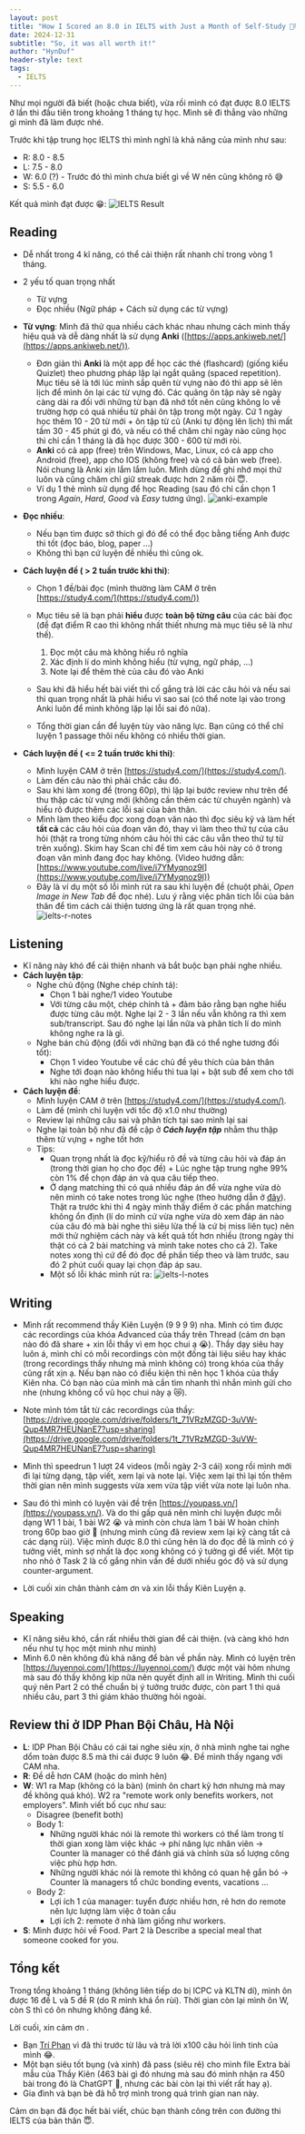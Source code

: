 ```yaml
---
layout: post
title: "How I Scored an 8.0 in IELTS with Just a Month of Self-Study 🎯📚"
date: 2024-12-31
subtitle: "So, it was all worth it!"
author: "HynDuf"
header-style: text
tags:
  - IELTS
---
```


Như mọi người đã biết (hoặc chưa biết), vừa rồi mình có đạt được 8.0 IELTS ở lần thi đầu tiên trong khoảng 1 tháng tự học. Mình sẽ đi thẳng vào những gì mình đã làm được nhé.

Trước khi tập trung học IELTS thì mình nghĩ là khả năng của mình như sau:
- R: 8.0 - 8.5
- L: 7.5 - 8.0
- W: 6.0 (?) - Trước đó thì mình chưa biết gì về W nên cũng không rõ 😅 
- S: 5.5 - 6.0

Kết quả mình đạt được 😁:
![IELTS Result](/assets/ielts-result.png)

## Reading
- Dễ nhất trong 4 kĩ năng, có thể cải thiện rất nhanh chỉ trong vòng 1 tháng. 
- 2 yếu tố quan trọng nhất
    - Từ vựng
    - Đọc nhiều (Ngữ pháp + Cách sử dụng các từ vựng)

- **Từ vựng**: Mình đã thử qua nhiều cách khác nhau nhưng cách mình thấy hiệu quả và dễ dàng nhất là sử dụng **Anki** ([https://apps.ankiweb.net/](https://apps.ankiweb.net/)).
    - Đơn giản thì **Anki** là một app để học các thẻ (flashcard) (giống kiểu Quizlet) theo phương pháp lặp lại ngắt quãng (spaced repetition). Mục tiêu sẽ là tới lúc mình sắp quên từ vựng nào đó thì app sẽ lên lịch để mình ôn lại các từ vựng đó. Các quãng ôn tập này sẽ ngày càng dài ra đối với những từ bạn đã nhớ tốt nên cũng không lo về trường hợp có quá nhiều từ phải ôn tập trong một ngày. Cứ 1 ngày học thêm 10 - 20 từ mới + ôn tập từ cũ (Anki tự động lên lịch) thì mất tầm 30 - 45 phút gì đó, và nếu có thể chăm chỉ ngày nào cũng học thì chỉ cần 1 tháng là đã học được 300 - 600 từ mới ròi. 
    - **Anki** có cả app (free) trên Windows, Mac, Linux, có cả app cho Android (free), app cho IOS (không free) và có cả bản web (free). Nói chung là Anki xịn lắm lắm luôn. Mình dùng để ghi nhớ mọi thứ luôn và cũng chăm chỉ giữ streak được hơn 2 năm ròi 😇.
    - Ví dụ 1 thẻ mình sử dụng để học Reading (sau đó chỉ cần chọn 1 trong *Again*, *Hard*, *Good* và *Easy* tương ứng).
    ![anki-example](/assets/anki-example.png)

- **Đọc nhiều**: 
    - Nếu bạn tìm được sở thích gì đó để có thể đọc bằng tiếng Anh được thì tốt (đọc báo, blog, paper ...)
    - Không thì bạn cứ luyện đề nhiều thì cũng ok.

- **Cách luyện đề ( > 2 tuần trước khi thi)**:
    - Chọn 1 đề/bài đọc (mình thường làm CAM ở trên [https://study4.com/](https://study4.com/))
    - Mục tiêu sẽ là bạn phải **hiểu** được **toàn bộ từng câu** của các bài đọc (để đạt điểm R cao thì không nhất thiết nhưng mà mục tiêu sẽ là như thế). 
        1. Đọc một câu mà không hiểu rõ nghĩa
        2. Xác định lí do mình không hiểu (từ vựng, ngữ pháp, ...)
        3. Note lại để thêm thẻ của câu đó vào Anki

    - Sau khi đã hiểu hết bài viết thì cố gắng trả lời các câu hỏi và nếu sai thì quan trọng nhất là phải hiểu vì sao sai (có thể note lại vào trong Anki luôn để mình không lặp lại lỗi sai đó nữa).
    - Tổng thời gian cần để luyện tùy vào năng lực. Bạn cũng có thể chỉ luyện 1 passage thôi nếu không có nhiều thời gian.


- **Cách luyện đề ( <= 2 tuần trước khi thi)**:
    - Mình luyện CAM ở trên [https://study4.com/](https://study4.com/).
    - Làm đến câu nào thì phải chắc câu đó.
    - Sau khi làm xong đề (trong 60p), thì lặp lại bước review như trên để thu thập các từ vựng mới (không cần thêm các từ chuyên ngành) và hiểu rõ được thêm các lỗi sai của bản thân.
    - Mình làm theo kiểu đọc xong đoạn văn nào thì đọc siêu kỹ và làm hết **tất cả** các câu hỏi của đoạn văn đó, thay vì làm theo thứ tự của câu hỏi (thật ra trong từng nhóm câu hỏi thì các câu vẫn theo thứ tự từ trên xuống). Skim hay Scan chỉ để tìm xem câu hỏi này có ở trong đoạn văn mình đang đọc hay không. (Video hướng dẫn: [https://www.youtube.com/live/i7YMyqnoz9I](https://www.youtube.com/live/i7YMyqnoz9I))
    - Đây là ví dụ một số lỗi mình rút ra sau khi luyện đề (chuột phải, *Open Image in New Tab* để đọc nhé). Lưu ý rằng việc phân tích lỗi của bản thân để tìm cách cải thiện tương ứng là rất quan trọng nhé. ![ielts-r-notes](/assets/ielts-r-notes.png)

## Listening
- Kĩ năng này khó để cải thiện nhanh và bắt buộc bạn phải nghe nhiều.
- **Cách luyện tập**:
    - Nghe chủ động (Nghe chép chính tả): 
        - Chọn 1 bài nghe/1 video Youtube
        - Với từng câu một, chép chính tả + đảm bảo rằng bạn nghe hiểu được từng câu một. Nghe lại 2 - 3 lần nếu vẫn không ra thì xem sub/transcript. Sau đó nghe lại lần nữa và phân tích lí do mình không nghe ra là gì.
    - Nghe bán chủ động (đối với những bạn đã có thể nghe tương đối tốt):
        - Chọn 1 video Youtube về các chủ đề yêu thích của bản thân
        - Nghe tới đoạn nào không hiểu thì tua lại + bật sub để xem cho tới khi nào nghe hiểu được.
- **Cách luyện đề**:
    - Mình luyện CAM ở trên [https://study4.com/](https://study4.com/).
    - Làm đề (mình chỉ luyện với tốc độ x1.0 như thường)
    - Review lại những câu sai và phân tích tại sao mình lại sai
    - Nghe lại toàn bộ như đã đề cập ở ***Cách luyện tập*** nhằm thu thập thêm từ vựng + nghe tốt hơn
    - Tips:
        - Quan trọng nhất là đọc kỹ/hiểu rõ đề và từng câu hỏi và đáp án (trong thời gian họ cho đọc đề) + Lúc nghe tập trung nghe 99% còn 1% để chọn đáp án và qua câu tiếp theo.
        - Ở dạng matching thì có quá nhiều đáp án để vừa nghe vừa dò nên mình có take notes trong lúc nghe (theo hướng dẫn ở [đây](https://www.threads.net/@chippp_p/post/C6JUutdPo2P?xmt=AQGzxTMO_Rq7JYHA5uz48Cya_WnnPjpxZ8QuilBYWh0AMw)). Thật ra trước khi thi 4 ngày mình thấy điểm ở các phần matching không ổn định (lí do mình cứ vừa nghe vừa dò xem đáp án nào của câu đó mà bài nghe thì siêu lừa thế là cứ bị miss liên tục) nên mới thử nghiệm cách này và kết quả tốt hơn nhiều (trong ngày thi thật có cả 2 bài matching và mình take notes cho cả 2). Take notes xong thì cứ để đó đọc đề phần tiếp theo và làm trước, sau đó 2 phút cuối quay lại chọn đáp áp sau.
        - Một số lỗi khác mình rút ra: ![ielts-l-notes](/assets/ielts-l-notes.png)

## Writing
- Mình rất recommend thầy Kiên Luyện (9 9 9 9) nha. Mình có tìm được các recordings của khóa Advanced của thầy trên Thread (cảm ơn bạn nào đó đã share + xin lỗi thầy vì em học chui ạ 😭). Thầy dạy siêu hay luôn á, mình chỉ có mỗi recordings còn một đống tài liệu siêu hay khác (trong recordings thấy nhưng mà mình không có) trong khóa của thầy cũng rất xịn ạ. Nếu bạn nào có điều kiện thì nên học 1 khóa của thầy Kiên nha. Có bạn nào của mình mà cần tìm nhanh thì nhắn mình gửi cho nhe (nhưng không cổ vũ học chui này ạ 😿).
- Note mình tóm tắt từ các recordings của thầy: [https://drive.google.com/drive/folders/1t_71VRzMZGD-3uVW-Qup4MR7HEUNanE7?usp=sharing](https://drive.google.com/drive/folders/1t_71VRzMZGD-3uVW-Qup4MR7HEUNanE7?usp=sharing)
- Mình thì speedrun 1 lượt 24 videos (mỗi ngày 2-3 cái) xong rồi mình mới đi lại từng dạng, tập viết, xem lại và note lại. Việc xem lại thì lại tốn thêm thời gian nên mình suggests vừa xem vừa tập viết vừa note lại luôn nha. 

- Sau đó thì mình có luyện vài đề trên [https://youpass.vn/](https://youpass.vn/). Và do thi gấp quá nên mình chỉ luyện được mỗi dạng W1 1 bài, 1 bài W2 😭 và mình còn chưa làm 1 bài W hoàn chỉnh trong 60p bao giờ 🥲 (nhưng mình cũng đã review xem lại kỹ càng tất cả các dạng rùi). Việc mình được 8.0 thì cũng hên là do đọc đề là mình có ý tưởng viết, mình sợ nhất là đọc xong không có ý tưởng gì để viết. Một tip nho nhỏ ở Task 2 là cố gắng nhìn vấn đề dưới nhiều góc độ và sử dụng counter-argument.

- Lời cuối xin chân thành cảm ơn và xin lỗi thầy Kiên Luyện ạ.

## Speaking
- Kĩ năng siêu khó, cần rất nhiều thời gian để cải thiện. (và càng khó hơn nếu như tự học một mình như mình)
- Mình 6.0 nên không đủ khả năng để bàn về phần này. Mình có luyện trên [https://luyennoi.com/](https://luyennoi.com/) được một vài hôm nhưng mà sau đó thấy không kịp nữa nên quyết định all in Writing. Mình thi cuối quý nên Part 2 có thể chuẩn bị ý tưởng trước được, còn part 1 thì quá nhiều câu, part 3 thì giám khảo thường hỏi ngoài.

## Review thi ở IDP Phan Bội Châu, Hà Nội
- **L**: IDP Phan Bội Châu có cái tai nghe siêu xịn, ở nhà mình nghe tai nghe dổm toàn được 8.5 mà thi cái được 9 luôn 😂. Đề mình thấy ngang với CAM nha.
- **R**: Đề dễ hơn CAM (hoặc do mình hên)
- **W**: W1 ra Map (không có la bàn) (mình ôn chart kỹ hơn nhưng mà may đề không quá khó). W2 ra "remote work only benefits workers, not employers". Mình viết bố cục như sau:
    - Disagree (benefit both)
    - Body 1: 
        - Những người khác nói là remote thì workers có thể làm trong tí thời gian xong làm việc khác -> phí năng lực nhân viên -> Counter là manager có thể đánh giá và chỉnh sửa số lượng công việc phù hợp hơn.
        - Những người khác nói là remote thì không có quan hệ gắn bó -> Counter là managers tổ chức bonding events, vacations ...
    - Body 2:
        - Lợi ích 1 của manager: tuyển được nhiều hơn, rẻ hơn do remote nên lực lượng làm việc ở toàn cầu
        - Lợi ích 2: remote ở nhà làm giống như workers.
- **S**: Mình được hỏi về Food. Part 2 là Describe a special meal that someone cooked for you.

## Tổng kết
Trong tổng khoảng 1 tháng (không liên tiếp do bị ICPC và KLTN dí), mình ôn được 16 đề L và 5 đề R (do R mình khá ổn rùi). Thời gian còn lại mình ôn W, còn S thì có ôn nhưng không đáng kể.

Lời cuối, xin cảm ơn . 
- Bạn [Trí Phan](https://triphan2k3.github.io/) vì đã thi trước từ lâu và trả lời x100 câu hỏi linh tinh của mình 😂.
- Một bạn siêu tốt bụng (và xinh) đã pass (siêu rẻ) cho mình file Extra bài mẫu của Thầy Kiên (463 bài gì đó nhưng mà sau đó mình nhận ra 450 bài trong đó là ChatGPT 🥹, nhưng các bài còn lại thì viết rất hay ạ).
- Gia đình và bạn bè đã hỗ trợ mình trong quá trình gian nan này.

Cảm ơn bạn đã đọc hết bài viết, chúc bạn thành công trên con đường thi IELTS của bản thân 😇.
